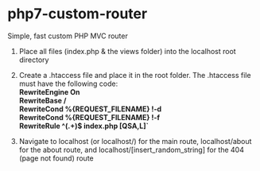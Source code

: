 # php7-custom-router
Simple, fast custom PHP MVC router

1) Place all files (index.php & the views folder) into the localhost root directory
2) Create a .htaccess file and place it in the root folder. The .htaccess file must have the following code:<br><b>
RewriteEngine On<br>
RewriteBase /<br>
RewriteCond %{REQUEST_FILENAME} !-d<br>
RewriteCond %{REQUEST_FILENAME} !-f<br>
RewriteRule ^(.+)$ index.php [QSA,L]`</b>

3) Navigate to localhost (or localhost/) for the main route, localhost/about for the about route, and localhost/[insert_random_string] for the 404 (page not found) route
